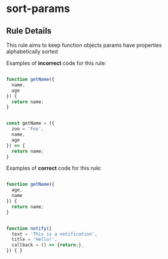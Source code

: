 # sort-params

## Rule Details

This rule aims to keep function objects params have properties alphabetically sorted

Examples of **incorrect** code for this rule:

```js

function getName({
  name,
  age
}) {
  return name;
}

```

```js

const getName = ({
  zoo = 'Foo',
  name,
  age
}) => {
  return name;
}

```

Examples of **correct** code for this rule:

```js

function getName({
  age,
  name
}) {
  return name;
}

```

```js

function notify({
  text = 'This is a notification',
  title = 'Hello!',
  callback = () => {return;},
}) { }

```